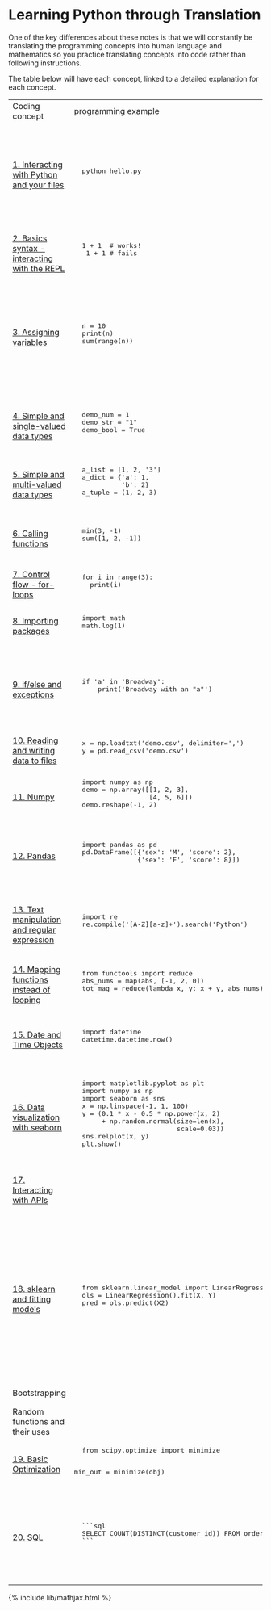 # Learning Python through Translation

One of the key differences about these notes is that we will constantly be
translating the programming concepts into human language and mathematics so
you practice translating concepts into code rather than following instructions.

The table below will have each concept, linked to a detailed explanation for
each concept.

<table>
<tr>
  <td>Coding concept</td>
  <td>programming example</td>
  <td>Use case example</td>
  <td>statistics example</td>
</tr>
<tr>
  <td>
  <a href="python_mds/interacting_with_python.html">1. Interacting with Python and your files</a>
  </td>
  <td><pre>
  python hello.py
  </pre></td>
  <td>
  Your files and programs are located at different "paths" on your computer.
  Modern computer interfaces abstract this concept away which can confuse
  beginning programmers.
  </td>
  <td>
  </td>
</tr>
<tr>
  <td>
  <a href="python_mds/python_basic_syntax.html">2. Basics syntax - interacting with the REPL</a>
  </td>
  <td><pre>
  1 + 1  # works!
   1 + 1 # fails
  </pre></td>
  <td>
  The rules in interacting with Python after each command
  </td>
  <td>
  Makes sense:
  $$\sum_{i=1}^{10} i$$
  Doesn't make sense:
  $$i \sum_{i=1}^{10} $$
  </td>
</tr>
<tr>
  <td>
  <a href="python_mds/variables.html">3. Assigning variables</a>
  </td>
  <td><pre>
  n = 10
  print(n)
  sum(range(n))
  </pre></td>
  <td>
  N is used to estimate the cost of sampling, the
  uncertainty of our hypothetical sample average, and to calculate the
  sample average. We want the same value used throughout so we give it
  a name, the sample size.
  </td>
  <td>
  $$n = 10$$
  $$\sum_{i=1}^n i = \sum_{j=1}^n j$$
  </td>
</tr>
<tr>
  <td>
  <a href="python_mds/simple_data_types.html">4. Simple and single-valued data types</a>
  </td>
  <td><pre>
  demo_num = 1
  demo_str = "1"
  demo_bool = True
  </pre></td>
  <td>Data can be numbers or text, we handle them differently so we have data types for functions to treat them differently too.</td>
  <td>$$y \in \mathbb{R}, x \in \{0, 1\}$$</td>
</tr>
<tr>
  <td>
  <a href="python_mds/container_data_types.html">5. Simple and multi-valued data types</a>
  </td>
  <td><pre>
  a_list = [1, 2, '3']
  a_dict = {'a': 1,
            'b': 2}
  a_tuple = (1, 2, 3)
  </pre></td>
  <td>We need to differentiate a single value from a collection of data.</td>
  <td>$$y = 1, x = \{1, 2, 3\}$$</td>
</tr>
<tr>
  <td>
  <a href="python_mds/call_functions.html">6. Calling functions</a>
  </td>
  <td><pre>
  min(3, -1)
  sum([1, 2, -1])
  </pre></td>
  <td>We want to wrap up a collection of commands into a single call with certain inputs and outputs.</td>
  <td>$$f:\mathbb{R}^p \to \mathbb{R}$$</td>
</tr>
<tr>
  <td>
  <a href="python_mds/loops.html">7. Control flow - for-loops</a>
  </td>
  <td><pre>
  for i in range(3):
    print(i)
  </pre></td>
  <td>How do we ask a computer to repeat its tasks?</td>
  <td>$$\forall i, f(x_i)$$</td>
</tr>
<tr>
  <td>
  <a href="python_mds/packages.html">8. Importing packages</a>
  </td>
  <td><pre>
  import math
  math.log(1)
  </pre></td>
  <td>To leverage other people's code, we often source in their pacakges.</td>
  <td></td>
</tr>
<tr>
  <td>
  <a href="python_mds/ifelse.html">9. if/else and exceptions</a>
  </td>
  <td><pre>
  if 'a' in 'Broadway':
      print('Broadway with an "a"')
  </pre></td>
  <td>When the code changes behavior under different conditions</tdr
  <td>$$f(x)=\left\{ \begin{array}{ccc} 
        0 & x < \theta \\ 
        x & x \geq \theta \end{array} \right\} $$
  </td>
</tr>
<tr>
  <td>
  <a href="python_mds/load_write_files.html">10. Reading and writing data to files</a>
  </td>
  <td><pre>
  x = np.loadtxt('demo.csv', delimiter=',')
  y = pd.read_csv('demo.csv')
  </pre></td>
  <td>Getting data loaded and written to and from files</td>
  <td>$$$$</td>
</tr>
<tr>
  <td>
  <a href="python_mds/numpy.html">11. Numpy</a>
  </td>
  <td><pre>
  import numpy as np
  demo = np.array([[1, 2, 3],
                   [4, 5, 6]])
  demo.reshape(-1, 2)
  </pre></td>
  <td>The foundational mathematics package that offers many features similar to R's vectors.</td>
  <td>$$X(X^TX)^{-1}X$$</td>
</tr>
<tr>
  <td>
  <a href="python_mds/pandas.html">12. Pandas</a>
  </td>
  <td><pre>
  import pandas as pd
  pd.DataFrame([{'sex': 'M', 'score': 2},
                {'sex': 'F', 'score': 8}])
  </pre></td>
  <td>Python needed something like R's data frames that could handle multiple types of data in a tabular format</td>
  <td></td>
</tr>
<tr>
  <td>
  <a href="python_mds/regular_expression.html">13. Text manipulation and regular expression</a>
  </td>
  <td><pre>
  import re
  re.compile('[A-Z][a-z]+').search('Python')
  </pre></td>
  <td>How can we express general rules in text like how proper nouns start with a capital letter followed by one or more lower-cased letters.</td>
  <td></td>
</tr>
<tr>
  <td>
  <a href="python_mds/mapping.html">14. Mapping functions instead of looping</a>
  </td>
  <td><pre>
  from functools import reduce
  abs_nums = map(abs, [-1, 2, 0])
  tot_mag = reduce(lambda x, y: x + y, abs_nums)
  </pre></td>
  <td>How can we separate the parallizable operations from the ones that cannot?</td>
  <td>$$$$</td>
</tr>
<tr>
  <td>
  <a href="python_mds/date_time.html">15. Date and Time Objects</a>
  </td>
  <td><pre>
  import datetime
  datetime.datetime.now()
  </pre></td>
  <td>How can we handle date/time values since they have different conventions
  from usual numbers. E.g. 60 secs is in 1 minute.</td>
  <td>$$$$</td>
</tr>
<tr>
  <td>
  <a href="python_mds/plotting.html">16. Data visualization with seaborn</a>
  </td>
  <td><pre>
  import matplotlib.pyplot as plt
  import numpy as np
  import seaborn as sns
  x = np.linspace(-1, 1, 100)
  y = (0.1 * x - 0.5 * np.power(x, 2)
       + np.random.normal(size=len(x),
                          scale=0.03))
  sns.relplot(x, y)
  plt.show()
  </pre></td>
  <td>A picture is worth a thousand words</td>
  <td>$$$$</td>
</tr>
<tr>
  <td>
  <a href="python_mds/api.html">17. Interacting with APIs</a>
  </td>
  <td><pre>
  </pre></td>
  <td>To interact with machines, especially online, there is a standard protocol
      to give and get data.
  </td>
  <td>$$$$</td>
</tr>
<tr>
  <td>
  <a href="python_mds/model_fitting.html">18. sklearn and fitting models</a>
  </td>
  <td><pre>
  from sklearn.linear_model import LinearRegression
  ols = LinearRegression().fit(X, Y)
  pred = ols.predict(X2)
  </pre></td>
  <td>Models are mathematical instruments that can help scientist understand patterns in
      the data, understand how the world works, or to simply predict future outcomes.
      These models are tuned and validated using data. This module talks about fitting
      different models with data using `sklearn`.</td>
  <td>$$Y = f(X, \beta) + \epsilon$$
      $$\hat{\beta} = \arg\min_\beta Loss(Y, \hat{Y}(\beta))$$
  </td>
</tr>
<tr>
  <td>Bootstrapping</td>
  <td><pre>
  </pre></td>
  <td></td>
  <td>$$$$</td>
</tr>
<tr>
  <td>Random functions and their uses</td>
  <td><pre>
  </pre></td>
  <td></td>
  <td>$$$$</td>
</tr>
<tr>
  <td>
  <a href="python_mds/optimization.html">19. Basic Optimization</a>
  </td>
  <td><pre>
  from scipy.optimize import minimize

  min_out = minimize(obj)
  </pre></td>
  <td></td>
  <td>$$$$</td>
</tr>
<tr>
  <td><a href="python_mds/sql.html">20. SQL</a></td>
  <td><pre>
  ```sql
  SELECT COUNT(DISTINCT(customer_id)) FROM orders
  ```
  </pre></td>
  <td>Data often sits in a database and SQL is one of the most popular languages we use to query data from databases. Python3 has a built-in library that allows us to interface with SQLite.</td>
  <td>$$$$</td>
</tr>
</table>


{% include lib/mathjax.html %}
